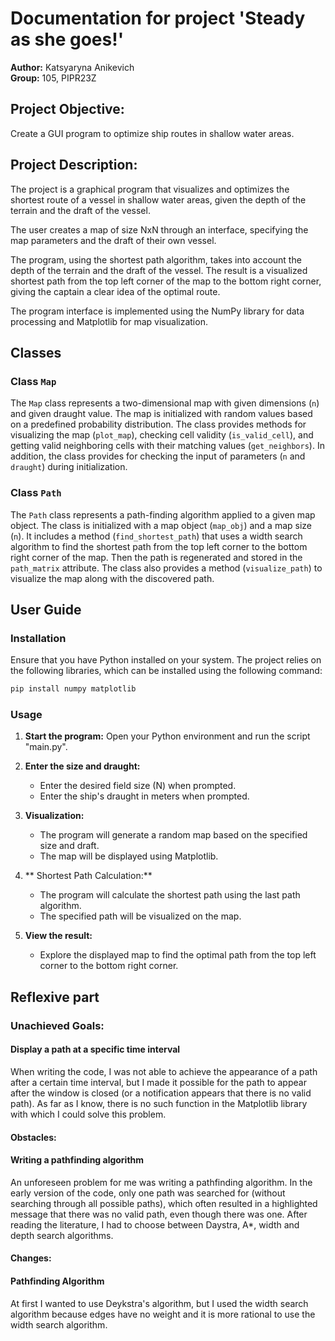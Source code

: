# Documentation for project 'Steady as she goes!'

**Author:** Katsyaryna Anikevich  
**Group:** 105, PIPR23Z

## Project Objective:
Create a GUI program to optimize ship routes in shallow water areas.

## Project Description:
The project is a graphical program that visualizes and optimizes the shortest route of a vessel in shallow water areas, given the depth of the terrain and the draft of the vessel.

The user creates a map of size NxN through an interface, specifying the map parameters and the draft of their own vessel.

The program, using the shortest path algorithm, takes into account the depth of the terrain and the draft of the vessel. The result is a visualized shortest path from the top left corner of the map to the bottom right corner, giving the captain a clear idea of the optimal route.

The program interface is implemented using the NumPy library for data processing and Matplotlib for map visualization.

## Classes

### Class `Map`
The `Map` class represents a two-dimensional map with given dimensions (`n`) and given draught value. The map is initialized with random values based on a predefined probability distribution. The class provides methods for visualizing the map (`plot_map`), checking cell validity (`is_valid_cell`), and getting valid neighboring cells with their matching values (`get_neighbors`). In addition, the class provides for checking the input of parameters (`n` and `draught`) during initialization.

### Class `Path`
The `Path` class represents a path-finding algorithm applied to a given map object. The class is initialized with a map object (`map_obj`) and a map size (`n`). It includes a method (`find_shortest_path`) that uses a width search algorithm to find the shortest path from the top left corner to the bottom right corner of the map. Then the path is regenerated and stored in the `path_matrix` attribute. The class also provides a method (`visualize_path`) to visualize the map along with the discovered path.

## User Guide

### Installation

Ensure that you have Python installed on your system. The project relies on the following libraries, which can be installed using the following command:

```bash
pip install numpy matplotlib
```
### Usage

1. **Start the program:**
    Open your Python environment and run the script "main.py".

2. **Enter the size and draught:**
    - Enter the desired field size (N) when prompted.
    - Enter the ship's draught in meters when prompted.

3. **Visualization:**
    - The program will generate a random map based on the specified size and draft.
    - The map will be displayed using Matplotlib.

4. ** Shortest Path Calculation:**
    - The program will calculate the shortest path using the last path algorithm.
    - The specified path will be visualized on the map.

5. **View the result:**
    - Explore the displayed map to find the optimal path from the top left corner to the bottom right corner.

## Reflexive part 

### Unachieved Goals:
#### Display a path at a specific time interval

When writing the code, I was not able to achieve the appearance of a path after a certain time interval, but I made it possible for the path to appear after the window is closed (or a notification appears that there is no valid path). As far as I know, there is no such function in the Matplotlib library with which I could solve this problem.

#### Obstacles:
#### Writing a pathfinding algorithm
An unforeseen problem for me was writing a pathfinding algorithm. In the early version of the code, only one path was searched for (without searching through all possible paths), which often resulted in a highlighted message that there was no valid path, even though there was one. After reading the literature, I had to choose between Daystra, A*, width and depth search algorithms.

#### Changes:
#### Pathfinding Algorithm
At first I wanted to use Deykstra's algorithm, but I used the width search algorithm because edges have no weight and it is more rational to use the width search algorithm.
